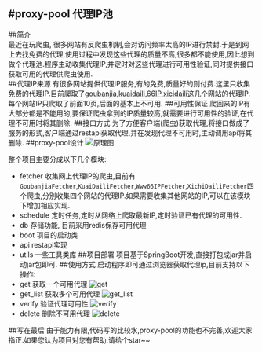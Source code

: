 #proxy-pool 代理IP池
-------------------------------
##简介  
最近在玩爬虫, 很多网站有反爬虫机制,会对访问频率太高的IP进行禁封.于是到网上去找免费的代理,使用过程中发现这些代理的质量不高,很多都不能使用,因此想到做个代理池.程序主动收集代理IP,并定时对这些代理进行可用性验证,同时提供接口获取可用的代理供爬虫使用.  
##代理IP来源
有很多网站提供代理IP服务,有的免费,质量好的则付费.这里只收集免费的代理IP.目前爬取了[goubanjia](http://www.goubanjia.com/),[kuaidaili](http://www.kuaidaili.com),[66IP](http://www.66ip.cn),[xicidaili](http://www.xicidaili.com)这几个网站的代理IP.每个网站IP只爬取了前面10页,后面的基本上不可用.
##可用性保证
爬回来的IP有大部分都是不能用的,要保证爬虫拿到的IP质量较高,就需要进行可用性的验证,在代理不可用时将其删除.
##接口方式
为了方便客户端(爬虫)获取代理,将接口做成了服务的形式,客户端通过restapi获取代理,并在发现代理不可用时,主动调用api将其删除.
##proxy-pool设计
![原理图](https://raw.githubusercontent.com/denghuichao/proxy-pool/master/images/design.png)

整个项目主要分成以下几个模块:
- fetcher 收集网上代理IP的爬虫,目前有`GoubanjiaFetcher`,`KuaiDailiFetcher`,`Www66IPFetcher`,`XichiDailiFetcher`四个爬虫,分别收集四个网站的代理IP.如果需要收集其他网站的IP,可以在该模块下增加相应实现.
- schedule 定时任务,定时从网络上爬取最新IP,定时验证已有代理的可用性.
- db 存储功能, 目前采用redis保存可用代理
- boot 项目的启动类
- api restapi实现
- utils 一些工具类库
##项目部署
项目基于SpringBoot开发,直接打包成jar并启动jar包即可.
##使用方式
启动程序即可通过浏览器获取代理ip,目前支持以下操作:
- get 获取一个可用代理
![get](https://raw.githubusercontent.com/denghuichao/proxy-pool/master/images/get.png)
- get_list 获取多个可用代理
![get_list](https://raw.githubusercontent.com/denghuichao/proxy-pool/master/images/get_list.png)
- verify 验证代理可用性
![verify](https://raw.githubusercontent.com/denghuichao/proxy-pool/master/images/verify.png)
- delete 删除不可用代理
![delete](https://raw.githubusercontent.com/denghuichao/proxy-pool/master/images/delete.png)

##写在最后
由于能力有限,代码写的比较水,proxy-pool的功能也不完善,欢迎大家指正.如果您认为项目对您有帮助,请给个star~~




